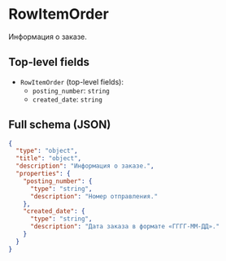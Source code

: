 # RowItemOrder

Информация о заказе.

## Top-level fields
- `RowItemOrder` (top-level fields):
  - `posting_number`: `string`
  - `created_date`: `string`

## Full schema (JSON)
```json
{
  "type": "object",
  "title": "object",
  "description": "Информация о заказе.",
  "properties": {
    "posting_number": {
      "type": "string",
      "description": "Номер отправления."
    },
    "created_date": {
      "type": "string",
      "description": "Дата заказа в формате «ГГГГ-ММ-ДД»."
    }
  }
}
```
